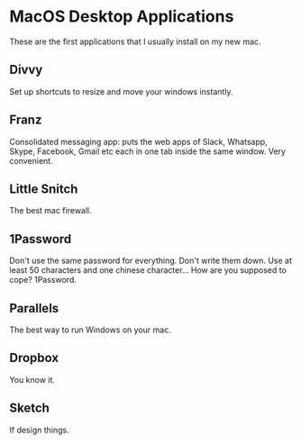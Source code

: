 # MacOS Desktop Applications

These are the first applications that I usually install on my new mac.

## Divvy

Set up shortcuts to resize and move your windows instantly.

## Franz

Consolidated messaging app: puts the web apps of Slack, Whatsapp, Skype, Facebook, Gmail etc each in one tab inside the same window. Very convenient.

## Little Snitch

The best mac firewall.

## 1Password

Don't use the same password for everything. Don't write them down. Use at least 50 characters and one chinese character... How are you supposed to cope? 1Password. 

## Parallels

The best way to run Windows on your mac.

## Dropbox

You know it.

## Sketch

If design things.
